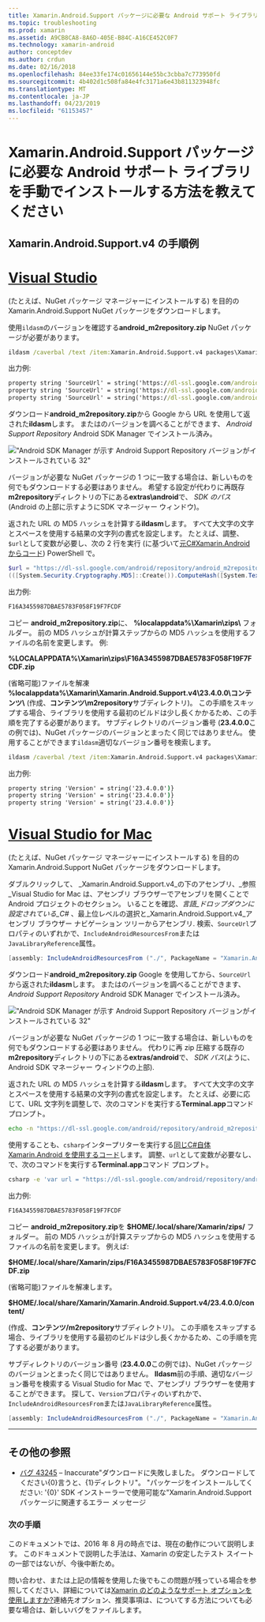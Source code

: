 ```yaml
---
title: Xamarin.Android.Support パッケージに必要な Android サポート ライブラリを手動でインストールする方法を教えてください
ms.topic: troubleshooting
ms.prod: xamarin
ms.assetid: A9CB8CA8-8A6D-405E-B84C-A16CE452C0F7
ms.technology: xamarin-android
author: conceptdev
ms.author: crdun
ms.date: 02/16/2018
ms.openlocfilehash: 84ee33fe174c01656144e55bc3cbba7c773950fd
ms.sourcegitcommit: 4b402d1c508fa84e4fc3171a6e43b811323948fc
ms.translationtype: MT
ms.contentlocale: ja-JP
ms.lasthandoff: 04/23/2019
ms.locfileid: "61153457"
---
```

# <a name="how-can-i-manually-install-the-android-support-libraries-required-by-the-xamarinandroidsupport-packages"></a>Xamarin.Android.Support パッケージに必要な Android サポート ライブラリを手動でインストールする方法を教えてください

## <a name="example-steps-for-xamarinandroidsupportv4"></a>Xamarin.Android.Support.v4 の手順例 

# <a name="visual-studiotabwindows"></a>[Visual Studio](#tab/windows)

(たとえば、NuGet パッケージ マネージャーにインストールする) を目的の Xamarin.Android.Support NuGet パッケージをダウンロードします。

使用`ildasm`のバージョンを確認する**android_m2repository.zip** NuGet パッケージが必要があります。

```cmd
ildasm /caverbal /text /item:Xamarin.Android.Support.v4 packages\Xamarin.Android.Support.v4.23.4.0.1\lib\MonoAndroid403\Xamarin.Android.Support.v4.dll | findstr SourceUrl
```
出力例:

```cmd
property string 'SourceUrl' = string('https://dl-ssl.google.com/android/repository/android_m2repository_r32.zip')
property string 'SourceUrl' = string('https://dl-ssl.google.com/android/repository/android_m2repository_r32.zip')
property string 'SourceUrl' = string('https://dl-ssl.google.com/android/repository/android_m2repository_r32.zip')
```

ダウンロード**android\_m2repository.zip**から Google から URL を使用して返された**ildasm**します。 またはのバージョンを調べることができます、 _Android Support Repository_ Android SDK Manager でインストール済み。

!["Android SDK Manager が示す Android Support Repository バージョンがインストールされている 32"](install-android-support-library-images/sdk-extras.png)

バージョンが必要な NuGet パッケージの 1 つに一致する場合は、新しいものを何でもダウンロードする必要はありません。 希望する設定が代わりに再既存**m2repository**ディレクトリの下にある**extras\\android**で、 _SDK のパス_(Android の上部に示すようにSDK マネージャー ウィンドウ)。

返された URL の MD5 ハッシュを計算する**ildasm**します。 すべて大文字の文字とスペースを使用する結果の文字列の書式を設定します。 たとえば、調整、`$url`として変数が必要し、次の 2 行を実行 (に基づいて[元C#Xamarin.Android からコード](https://github.com/xamarin/xamarin-android/blob/8e8a4dd90f26eb39172876cc52181b6639e20524/src/Xamarin.Android.Build.Tasks/Tasks/GetAdditionalResourcesFromAssemblies.cs#L208)) PowerShell で。

```powershell
$url = "https://dl-ssl.google.com/android/repository/android_m2repository_r32.zip"
(([System.Security.Cryptography.MD5]::Create()).ComputeHash([System.Text.Encoding]::UTF8.GetBytes($url)) | %{ $_.ToString("X02") }) -join ""
```
出力例:

```powershell
F16A3455987DBAE5783F058F19F7FCDF
```

コピー **android\_m2repository.zip**に、 **%localappdata%\\Xamarin\\zips\\** フォルダー。 前の MD5 ハッシュが計算ステップからの MD5 ハッシュを使用するファイルの名前を変更します。 例:

**%LOCALAPPDATA%\\Xamarin\\zips\\F16A3455987DBAE5783F058F19F7FCDF.zip**

(省略可能)ファイルを解凍 **%localappdata%\\Xamarin\\Xamarin.Android.Support.v4\\23.4.0.0\\コンテンツ\\** (作成、**コンテンツ\\m2repository**サブディレクトリ)。 この手順をスキップする場合、ライブラリを使用する最初のビルドは少し長くかかるため、この手順を完了する必要があります。
サブディレクトリのバージョン番号 (**23.4.0.0**この例では)、NuGet パッケージのバージョンとまったく同じではありません。 使用することができます`ildasm`適切なバージョン番号を検索します。

```cmd
ildasm /caverbal /text /item:Xamarin.Android.Support.v4 packages\Xamarin.Android.Support.v4.23.4.0.1\lib\MonoAndroid403\Xamarin.Android.Support.v4.dll | findstr /C:"string 'Version'"
```
出力例:

```cmd
property string 'Version' = string('23.4.0.0')}
property string 'Version' = string('23.4.0.0')}
property string 'Version' = string('23.4.0.0')}
```

# <a name="visual-studio-for-mactabmacos"></a>[Visual Studio for Mac](#tab/macos)

(たとえば、NuGet パッケージ マネージャーにインストールする) を目的の Xamarin.Android.Support NuGet パッケージをダウンロードします。

ダブルクリックして、 _Xamarin.Android.Support.v4_の下のアセンブリ、_参照_Visual Studio for Mac は、アセンブリ ブラウザーでアセンブリを開くことで Android プロジェクトのセクション。 いることを確認、_言語_ドロップダウンに設定されている_C#_ 、最上位レベルの選択と_Xamarin.Android.Support.v4_アセンブリ ブラウザー ナビゲーション ツリーからアセンブリ. 検索、`SourceUrl`プロパティのいずれかで、`IncludeAndroidResourcesFrom`または`JavaLibraryReference`属性。

```csharp
[assembly: IncludeAndroidResourcesFrom ("./", PackageName = "Xamarin.Android.Support.v4", SourceUrl = "https://dl-ssl.google.com/android/repository/android_m2repository_r32.zip", EmbeddedArchive = "m2repository/com/android/support/support-v4/23.4.0/support-v4-23.4.0.aar", Version = "23.4.0.0")]
```

ダウンロード**android\_m2repository.zip** Google を使用してから、`SourceUrl`から返された**ildasm**します。 またはのバージョンを調べることができます、 _Android Support Repository_ Android SDK Manager でインストール済み。

!["Android SDK Manager が示す Android Support Repository バージョンがインストールされている 32"](install-android-support-library-images/sdk-extras.png)

バージョンが必要な NuGet パッケージの 1 つに一致する場合は、新しいものを何でもダウンロードする必要はありません。 代わりに再 zip 圧縮する既存の**m2repository**ディレクトリの下にある**extras/android**で、 _SDK パス_(ように、Android SDK マネージャー ウィンドウの上部).

返された URL の MD5 ハッシュを計算する**ildasm**します。 すべて大文字の文字とスペースを使用する結果の文字列の書式を設定します。 たとえば、必要に応じて、URL 文字列を調整しで、次のコマンドを実行する**Terminal.app**コマンド プロンプト。

```bash
echo -n "https://dl-ssl.google.com/android/repository/android_m2repository_r32.zip" | md5 | tr '[:lower:]' '[:upper:]'
```

使用することも、`csharp`インタープリターを実行する[同じC#自体 Xamarin.Android を使用するコード](https://github.com/xamarin/xamarin-android/blob/8e8a4dd90f26eb39172876cc52181b6639e20524/src/Xamarin.Android.Build.Tasks/Tasks/GetAdditionalResourcesFromAssemblies.cs#L208)します。
調整、`url`として変数が必要なし、で、次のコマンドを実行する**Terminal.app**コマンド プロンプト。

```bash
csharp -e 'var url = "https://dl-ssl.google.com/android/repository/android_m2repository_r32.zip"; string.Concat((System.Security.Cryptography.MD5.Create().ComputeHash(System.Text.Encoding.UTF8.GetBytes(url))).Select(b => b.ToString("X02")))'
```
出力例:

```bash
F16A3455987DBAE5783F058F19F7FCDF
```

コピー **android\_m2repository.zip**を **$HOME/.local/share/Xamarin/zips/** フォルダー。 前の MD5 ハッシュが計算ステップからの MD5 ハッシュを使用するファイルの名前を変更します。 例えば:

**$HOME/.local/share/Xamarin/zips/F16A3455987DBAE5783F058F19F7FCDF.zip**

(省略可能)ファイルを解凍します。 

**$HOME/.local/share/Xamarin/Xamarin.Android.Support.v4/23.4.0.0/content/**

(作成、**コンテンツ/m2repository**サブディレクトリ)。 この手順をスキップする場合、ライブラリを使用する最初のビルドは少し長くかかるため、この手順を完了する必要があります。

サブディレクトリのバージョン番号 (**23.4.0.0**この例では)、NuGet パッケージのバージョンとまったく同じではありません。 **Ildasm**前の手順、適切なバージョン番号を検索する Visual Studio for Mac で、アセンブリ ブラウザーを使用することができます。 探して、`Version`プロパティのいずれかで、`IncludeAndroidResourcesFrom`または`JavaLibraryReference`属性。

```csharp
[assembly: IncludeAndroidResourcesFrom ("./", PackageName = "Xamarin.Android.Support.v4", SourceUrl = "https://dl-ssl.google.com/android/repository/android_m2repository_r32.zip", EmbeddedArchive = "m2repository/com/android/support/support-v4/23.4.0/support-v4-23.4.0.aar", Version = "23.4.0.0")]
```

-----


## <a name="additional-references"></a>その他の参照

- [バグ 43245](https://bugzilla.xamarin.com/show_bug.cgi?id=43245) – Inaccurate"ダウンロードに失敗しました。 ダウンロードしてください{0}言うと、{1}ディレクトリ"。 "パッケージをインストールしてください: '{0}' SDK インストーラーで使用可能な"Xamarin.Android.Support パッケージに関連するエラー メッセージ

### <a name="next-steps"></a>次の手順

このドキュメントでは、2016 年 8 月の時点では、現在の動作について説明します。 このドキュメントで説明した手法は、Xamarin の安定したテスト スイートの一部ではないが、今後中断ため。

問い合わせ、または上記の情報を使用した後でもこの問題が残っている場合を参照してください、詳細については[Xamarin のどのようなサポート オプションを使用しますか?](~/cross-platform/troubleshooting/support-options.md)連絡先オプション、推奨事項は、についてする方法についても必要な場合は、新しいバグをファイルします。

